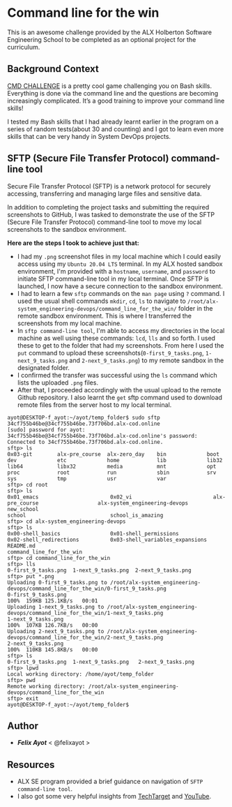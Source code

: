 # Command line for the win
This is an awesome challenge provided by the ALX Holberton Software Engineering School to be completed as an optional project for the curriculum.

## Background Context
[CMD CHALLENGE](https://cmdchallenge.com) is a pretty cool game challenging you on Bash skills. Everything is done via the command line and the questions are becoming increasingly complicated. It’s a good training to improve your command line skills!

I tested my Bash skills that I had already learnt earlier in the program on a series of random tests(about 30 and counting) and I got to learn even more skills that can be very handy in System DevOps projects.

## SFTP (Secure File Transfer Protocol) command-line tool
Secure File Transfer Protocol (SFTP) is a network protocol for securely accessing, transferring and managing large files and sensitive data.

In addition to completing the project tasks and submitting the required screenshots to GitHub, I was tasked to demonstrate the use of the SFTP (Secure File Transfer Protocol) command-line tool to move my local screenshots to the sandbox environment.

**Here are the steps I took to achieve just that:**
- I had my `.png` screenshot files in my local machine which I could easily access using my `Ubuntu 20.04 LTS` terminal. In my ALX hosted sandbox environment, I'm provided with a `hostname`, `username`, and `password` to initiate SFTP command-line tool in my local terminal. Once SFTP is launched, I now have a secure connection to the sandbox environment.
- I had to learn a few `sftp` commands on the `man page` using `?` command. I used the usual shell commands `mkdir`, `cd`, `ls` to navigate to `/root/alx-system_engineering-devops/command_line_for_the_win/` folder in the remote sandbox environment. This is where I transferred the screenshots from my local machine.
- In `sftp command-line tool`, I'm able to access my directories in the local machine as well using these commands: `lcd`, `lls` and so forth. I used these to get to the folder that had my screenshots. From here I used the `put` command to upload these screenshots(`0-first_9_tasks.png`, `1-next_9_tasks.png` and `2-next_9_tasks.png`) to my remote sandbox in the designated folder.
- I confirmed the transfer was successful using the `ls` command which lists the uploaded `.png` files.
- After that, I proceeded accordingly with the usual upload to the remote Github repository. I also learnt the `get` sftp command used to download remote files from the server host to my local terminal.

```
ayot@DESKTOP-f_ayot:~/ayot/temp_folder$ sudo sftp 34cf755b46be@34cf755b46be.73f706bd.alx-cod.online
[sudo] password for ayot:
34cf755b46be@34cf755b46be.73f706bd.alx-cod.online's password:
Connected to 34cf755b46be.73f706bd.alx-cod.online.
sftp> ls
0x03-git        alx-pre_course  alx-zero_day    bin             boot            dev             etc             home            lib             lib32
lib64           libx32          media           mnt             opt             proc            root            run             sbin            srv
sys             tmp             usr             var
sftp> cd root
sftp> ls
0x01_emacs                       0x02_vi                          alx-pre_course                   alx-system_engineering-devops    new_school
school                           school_is_amazing
sftp> cd alx-system_engineering-devops
sftp> ls
0x00-shell_basics                0x01-shell_permissions           0x02-shell_redirections          0x03-shell_variables_expansions  README.md
command_line_for_the_win
sftp> cd command_line_for_the_win
sftp> lls
0-first_9_tasks.png  1-next_9_tasks.png  2-next_9_tasks.png
sftp> put *.png
Uploading 0-first_9_tasks.png to /root/alx-system_engineering-devops/command_line_for_the_win/0-first_9_tasks.png
0-first_9_tasks.png                                                                                                                   100%  159KB 125.1KB/s   00:01
Uploading 1-next_9_tasks.png to /root/alx-system_engineering-devops/command_line_for_the_win/1-next_9_tasks.png
1-next_9_tasks.png                                                                                                                    100%  107KB 126.7KB/s   00:00
Uploading 2-next_9_tasks.png to /root/alx-system_engineering-devops/command_line_for_the_win/2-next_9_tasks.png
2-next_9_tasks.png                                                                                                                    100%  110KB 145.8KB/s   00:00
sftp> ls
0-first_9_tasks.png  1-next_9_tasks.png   2-next_9_tasks.png
sftp> lpwd
Local working directory: /home/ayot/temp_folder
sftp> pwd
Remote working directory: /root/alx-system_engineering-devops/command_line_for_the_win
sftp> exit
ayot@DESKTOP-f_ayot:~/ayot/temp_folder$
```

## Author
- ***Felix Ayot*** < @felixayot >

## Resources
- ALX SE program provided a brief guidance on navigation of `SFTP command-line tool`.
- I also got some very helpful insights from [TechTarget](https://www.techtarget.com/searchcontentmanagement/definition/Secure-File-Transfer-Protocol-SSH-File-Transfer-Protocol) and [YouTube](https://www.youtube.com/watch?v=22lBJIfO9qQ).
